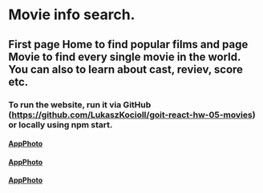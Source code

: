 # Movie info search.
## First page Home to find popular films and page Movie to find every single movie in the world. You can also to learn about cast, reviev, score etc.
### To run the website, run it via GitHub (https://github.com/LukaszKocioll/goit-react-hw-05-movies) or locally using npm start.
#### [AppPhoto](LukaszKocioll/goit-react-hw-05-movies/main/public/movies.PNG)
#### [AppPhoto](LukaszKocioll/goit-react-hw-05-moveis/main/public/movies-2.PNG)
#### [AppPhoto](LukaszKocioll/goit-react-hw-05-moveis/main/public/movies-3.PNG)